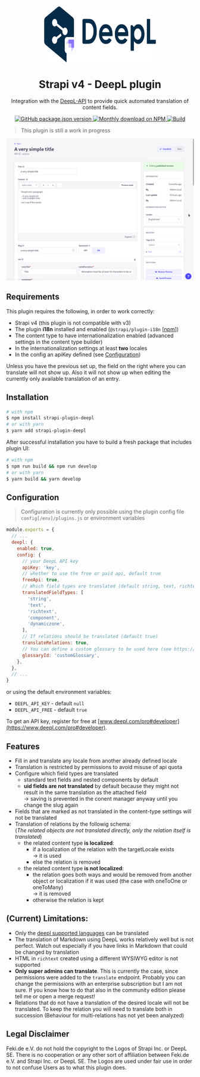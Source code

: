 <p align="center">
  <img src="assets/logo.svg" alt="Meilisearch-Strapi" width="300" height="150" />
</p>

<div align="center">
  <h1>Strapi v4 - DeepL plugin</h1>
  <p>Integration with the <a href="https://www.deepl.com/pro-api">DeepL-API</a> to provide quick automated translation of content fields.</p>
  <a href="https://www.npmjs.org/package/strapi-plugin-deepl">
    <img alt="GitHub package.json version" src="https://img.shields.io/github/package-json/v/Fekide/strapi-plugin-deepl?label=npm&logo=npm">
  </a>
  <a href="https://www.npmjs.org/package/strapi-plugin-deepl">
    <img src="https://img.shields.io/npm/dm/strapi-plugin-deepl.svg" alt="Monthly download on NPM" />
  </a>
  <a href="https://github.com/Fekide/strapi-plugin-deepl/actions">
    <img src="https://img.shields.io/github/workflow/status/Fekide/strapi-plugin-deepl/Test" alt="Build" />
  </a>
</div>

> This plugin is still a work in progress

![plugin showcase](assets/showcase.gif)

## Requirements

This plugin requires the following, in order to work correctly:
- Strapi v4 (this plugin is not compatible with v3)
- The plugin **i18n** installed and enabled (`@strapi/plugin-i18n` [[npm](https://www.npmjs.com/package/@strapi/plugin-i18n)])
- The content type to have internationalization enabled (advanced settings in the content type builder)
- In the internationalization settings at least **two** locales
- In the config an apiKey defined (see [Configuration](#configuration))

Unless you have the previous set up, the field on the right where you can translate will not show up. Also it will not show up when editing the currently only available translation of an entry.

## Installation
```bash
# with npm
$ npm install strapi-plugin-deepl
# or with yarn
$ yarn add strapi-plugin-deepl
```

After successful installation you have to build a fresh package that includes plugin UI:

```bash
# with npm
$ npm run build && npm run develop
# or with yarn
$ yarn build && yarn develop
```

## Configuration

> Configuration is currently only possible using the plugin config file `config[/env]/plugins.js` or environment variables

```js
module.exports = {
  // ...
  deepl: {
    enabled: true,
    config: {
      // your DeepL API key
      apiKey: 'key',
      // whether to use the free or paid api, default true
      freeApi: true,
      // Which field types are translated (default string, text, richtext, components and dynamiczones)
      translatedFieldTypes: [
        'string',
        'text',
        'richtext',
        'component',
        'dynamiczone',
      ],
      // If relations should be translated (default true)
      translateRelations: true,
      // You can define a custom glossary to be used here (see https://www.deepl.com/docs-api/managing-glossaries/)
      glossaryId: 'customGlossary',
    },
  },
  // ...
}
```

or using the default environment variables:

- `DEEPL_API_KEY` - default `null`
- `DEEPL_API_FREE` - default `true`

To get an API key, register for free at [www.deepl.com/pro#developer](https://www.deepl.com/pro#developer).

## Features

- Fill in and translate any locale from another already defined locale
- Translation is restricted by permissions to avoid misuse of api quota
- Configure which field types are translated
  - standard text fields and nested components by default
  - **uid fields are not translated** by default because they might not result in the same translation as the attached field\
    -> saving is prevented in the conent manager anyway until you change the slug again
- Fields that are marked as not translated in the content-type settings will not be translated
- Translation of relations by the followig schema:\
  (_The related objects are not translated directly, only the relation itself is translated_)
  - the related content type **is localized**:
    - if a localization of the relation with the targetLocale exists\
      -> it is used
    - else the relation is removed
  - the related content type **is not localized**:
    - the relation goes both ways and would be removed from another object or localization if it was used (the case with oneToOne or oneToMany)\
      -> it is removed
    - otherwise the relation is kept

## (Current) Limitations:

- Only the [deepl supported languages](https://www.deepl.com/docs-api/translating-text/request/) can be translated
- The translation of Markdown using DeepL works relatively well but is not perfect. Watch out especially if you have links in Markdown that could be changed by translation
- HTML in `richtext` created using a different WYSIWYG editor is not supported
- **Only super admins can translate**. This is currently the case, since permissions were added to the `translate` endpoint. Probably you can change the permissions with an enterprise subscription but I am not sure. If you know how to do that also in the community edition please tell me or open a merge request!
- Relations that do not have a translation of the desired locale will not be translated. To keep the relation you will need to translate both in succession (Behaviour for multi-relations has not yet been analyzed)

## Legal Disclaimer

Feki.de e.V. do not hold the copyright to the Logos of Strapi Inc. or DeepL SE. There is no cooperation or any other sort of affiliation between Feki.de e.V. and Strapi Inc. or DeepL SE. The Logos are used under fair use in order to not confuse Users as to what this plugin does.
